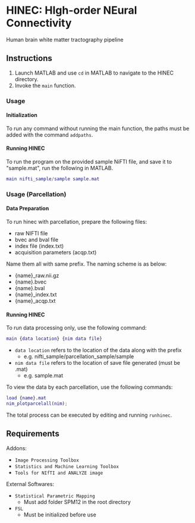 # HINEC: HIgh-order NEural Connectivity

Human brain white matter tractography pipeline

## Instructions

1. Launch MATLAB and use `cd` in MATLAB to navigate to the HINEC directory.
2. Invoke the `main` function.

### Usage

#### Initialization

To run any command without running the main function, the paths must be added with the command `addpaths`.

#### Running HINEC

To run the program on the provided sample NiFTI file, and save it to "sample.mat", run the following in MATLAB.

```matlab
main nifti_sample/sample sample.mat
```

### Usage (Parcellation)

#### Data Preparation

To run hinec with parcellation, prepare the following files:

- raw NIFTI file
- bvec and bval file
- index file (index.txt)
- acquisition parameters (acqp.txt)

Name them all with same prefix. The naming scheme is as below:

- {name}\_raw.nii.gz
- {name}.bvec
- {name}.bval
- {name}\_index.txt
- {name}\_acqp.txt

#### Running HINEC

To run data processing only, use the following command:

```matlab
main {data location} {nim data file}
```

- `data location` refers to the location of the data along with the prefix
  - e.g. nifti_sample/parcellation_sample/sample
- `nim data file` refers to the location of save file generated (must be .mat)
  - e.g. sample.mat

To view the data by each parcellation, use the following commands:

```matlab
load {name}.mat
nim_plotparcelall(nim);
```

The total process can be executed by editing and running `runhinec`.

## Requirements

Addons:

- `Image Processing Toolbox`
- `Statistics and Machine Learning Toolbox`
- `Tools for NIfTI and ANALYZE image`

External Softwares:

- `Statistical Parametric Mapping`
  - Must add folder SPM12 in the root directory
- `FSL`
  - Must be initialized before use
